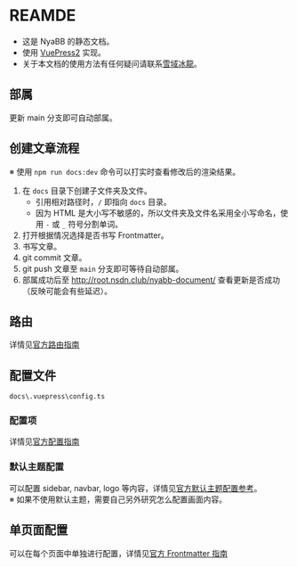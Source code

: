 # REAMDE

- 这是 NyaBB 的静态文档。
- 使用 [VuePress2](https://v2.vuepress.vuejs.org/zh/) 实现。
- 关于本文档的使用方法有任何疑问请联系[雪域冰龍](https://setsuikihyoryu.github.io/)。

## 部属

更新 main 分支即可自动部属。

## 创建文章流程

※ 使用 `npm run docs:dev` 命令可以打实时查看修改后的渲染结果。

1. 在 `docs` 目录下创建子文件夹及文件。
   - 引用相对路径时，`/` 即指向 `docs` 目录。
   - 因为 HTML 是大小写不敏感的，所以文件夹及文件名采用全小写命名，使用 `-` 或 `_` 符号分割单词。
2. 打开根据情况选择是否书写 Frontmatter。
3. 书写文章。
4. git commit 文章。
5. git push 文章至 `main` 分支即可等待自动部属。
6. 部属成功后至 <http://root.nsdn.club/nyabb-document/> 查看更新是否成功（反映可能会有些延迟）。

## 路由

详情见[官方路由指南](https://v2.vuepress.vuejs.org/zh/guide/page.html#%E8%B7%AF%E7%94%B1)

## 配置文件

`docs\.vuepress\config.ts`

### 配置项

详情见[官方配置指南](https://v2.vuepress.vuejs.org/zh/guide/configuration.html)

### 默认主题配置

可以配置 sidebar, navbar, logo 等内容，详情见[官方默认主题配置参考](https://v2.vuepress.vuejs.org/zh/reference/default-theme/config.html)。  
※ 如果不使用默认主题，需要自己另外研究怎么配置画面内容。

## 单页面配置

可以在每个页面中单独进行配置，详情见[官方 Frontmatter 指南](https://v2.vuepress.vuejs.org/zh/guide/page.html#frontmatter)
